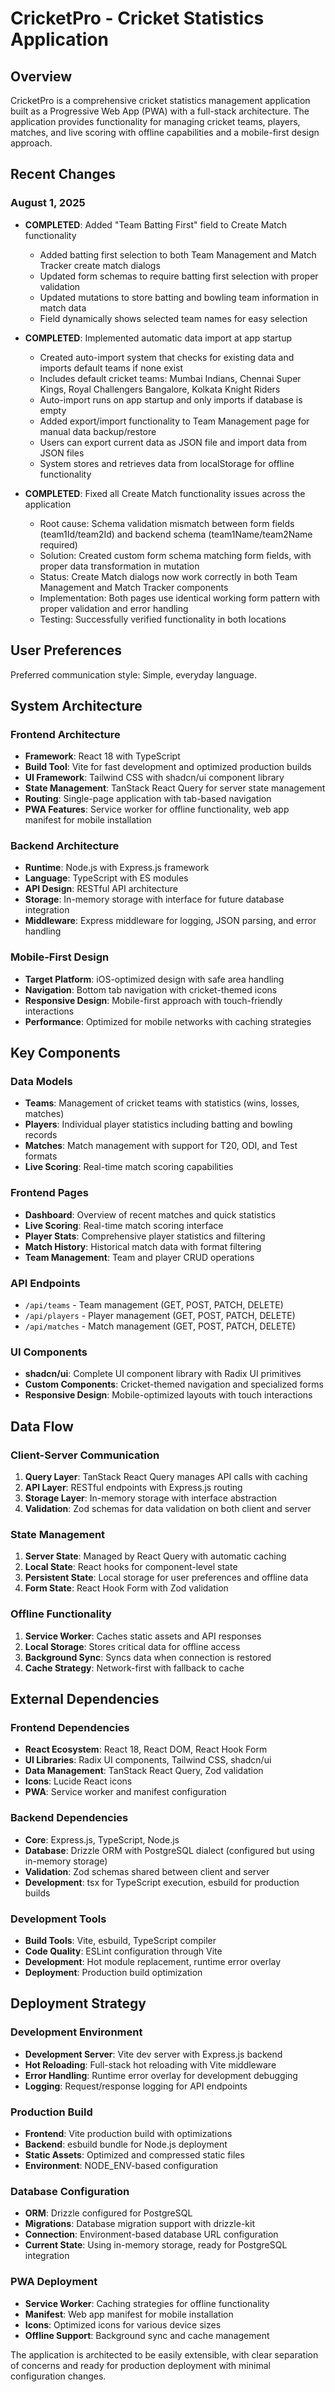 # CricketPro - Cricket Statistics Application

## Overview

CricketPro is a comprehensive cricket statistics management application built as a Progressive Web App (PWA) with a full-stack architecture. The application provides functionality for managing cricket teams, players, matches, and live scoring with offline capabilities and a mobile-first design approach.

## Recent Changes

### August 1, 2025
- **COMPLETED**: Added "Team Batting First" field to Create Match functionality
  - Added batting first selection to both Team Management and Match Tracker create match dialogs
  - Updated form schemas to require batting first selection with proper validation
  - Updated mutations to store batting and bowling team information in match data
  - Field dynamically shows selected team names for easy selection

- **COMPLETED**: Implemented automatic data import at app startup
  - Created auto-import system that checks for existing data and imports default teams if none exist
  - Includes default cricket teams: Mumbai Indians, Chennai Super Kings, Royal Challengers Bangalore, Kolkata Knight Riders
  - Auto-import runs on app startup and only imports if database is empty
  - Added export/import functionality to Team Management page for manual data backup/restore
  - Users can export current data as JSON file and import data from JSON files
  - System stores and retrieves data from localStorage for offline functionality

- **COMPLETED**: Fixed all Create Match functionality issues across the application
  - Root cause: Schema validation mismatch between form fields (team1Id/team2Id) and backend schema (team1Name/team2Name required)
  - Solution: Created custom form schema matching form fields, with proper data transformation in mutation
  - Status: Create Match dialogs now work correctly in both Team Management and Match Tracker components
  - Implementation: Both pages use identical working form pattern with proper validation and error handling
  - Testing: Successfully verified functionality in both locations

## User Preferences

Preferred communication style: Simple, everyday language.

## System Architecture

### Frontend Architecture
- **Framework**: React 18 with TypeScript
- **Build Tool**: Vite for fast development and optimized production builds
- **UI Framework**: Tailwind CSS with shadcn/ui component library
- **State Management**: TanStack React Query for server state management
- **Routing**: Single-page application with tab-based navigation
- **PWA Features**: Service worker for offline functionality, web app manifest for mobile installation

### Backend Architecture
- **Runtime**: Node.js with Express.js framework
- **Language**: TypeScript with ES modules
- **API Design**: RESTful API architecture
- **Storage**: In-memory storage with interface for future database integration
- **Middleware**: Express middleware for logging, JSON parsing, and error handling

### Mobile-First Design
- **Target Platform**: iOS-optimized design with safe area handling
- **Navigation**: Bottom tab navigation with cricket-themed icons
- **Responsive Design**: Mobile-first approach with touch-friendly interactions
- **Performance**: Optimized for mobile networks with caching strategies

## Key Components

### Data Models
- **Teams**: Management of cricket teams with statistics (wins, losses, matches)
- **Players**: Individual player statistics including batting and bowling records
- **Matches**: Match management with support for T20, ODI, and Test formats
- **Live Scoring**: Real-time match scoring capabilities

### Frontend Pages
- **Dashboard**: Overview of recent matches and quick statistics
- **Live Scoring**: Real-time match scoring interface
- **Player Stats**: Comprehensive player statistics and filtering
- **Match History**: Historical match data with format filtering
- **Team Management**: Team and player CRUD operations

### API Endpoints
- `/api/teams` - Team management (GET, POST, PATCH, DELETE)
- `/api/players` - Player management (GET, POST, PATCH, DELETE)
- `/api/matches` - Match management (GET, POST, PATCH, DELETE)

### UI Components
- **shadcn/ui**: Complete UI component library with Radix UI primitives
- **Custom Components**: Cricket-themed navigation and specialized forms
- **Responsive Design**: Mobile-optimized layouts with touch interactions

## Data Flow

### Client-Server Communication
1. **Query Layer**: TanStack React Query manages API calls with caching
2. **API Layer**: RESTful endpoints with Express.js routing
3. **Storage Layer**: In-memory storage with interface abstraction
4. **Validation**: Zod schemas for data validation on both client and server

### State Management
1. **Server State**: Managed by React Query with automatic caching
2. **Local State**: React hooks for component-level state
3. **Persistent State**: Local storage for user preferences and offline data
4. **Form State**: React Hook Form with Zod validation

### Offline Functionality
1. **Service Worker**: Caches static assets and API responses
2. **Local Storage**: Stores critical data for offline access
3. **Background Sync**: Syncs data when connection is restored
4. **Cache Strategy**: Network-first with fallback to cache

## External Dependencies

### Frontend Dependencies
- **React Ecosystem**: React 18, React DOM, React Hook Form
- **UI Libraries**: Radix UI components, Tailwind CSS, shadcn/ui
- **Data Management**: TanStack React Query, Zod validation
- **Icons**: Lucide React icons
- **PWA**: Service worker and manifest configuration

### Backend Dependencies
- **Core**: Express.js, TypeScript, Node.js
- **Database**: Drizzle ORM with PostgreSQL dialect (configured but using in-memory storage)
- **Validation**: Zod schemas shared between client and server
- **Development**: tsx for TypeScript execution, esbuild for production builds

### Development Tools
- **Build Tools**: Vite, esbuild, TypeScript compiler
- **Code Quality**: ESLint configuration through Vite
- **Development**: Hot module replacement, runtime error overlay
- **Deployment**: Production build optimization

## Deployment Strategy

### Development Environment
- **Development Server**: Vite dev server with Express.js backend
- **Hot Reloading**: Full-stack hot reloading with Vite middleware
- **Error Handling**: Runtime error overlay for development debugging
- **Logging**: Request/response logging for API endpoints

### Production Build
- **Frontend**: Vite production build with optimizations
- **Backend**: esbuild bundle for Node.js deployment
- **Static Assets**: Optimized and compressed static files
- **Environment**: NODE_ENV-based configuration

### Database Configuration
- **ORM**: Drizzle configured for PostgreSQL
- **Migrations**: Database migration support with drizzle-kit
- **Connection**: Environment-based database URL configuration
- **Current State**: Using in-memory storage, ready for PostgreSQL integration

### PWA Deployment
- **Service Worker**: Caching strategies for offline functionality
- **Manifest**: Web app manifest for mobile installation
- **Icons**: Optimized icons for various device sizes
- **Offline Support**: Background sync and cache management

The application is architected to be easily extensible, with clear separation of concerns and ready for production deployment with minimal configuration changes.